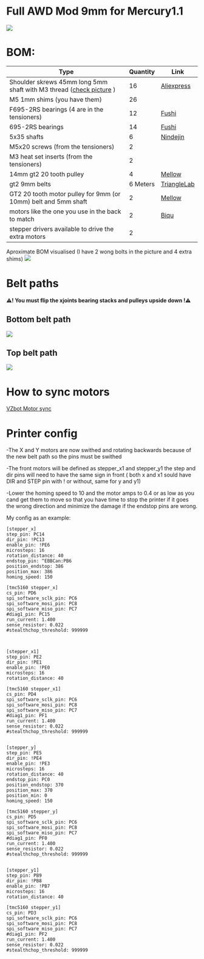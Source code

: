 # Full AWD Mod 9mm for Mercury1.1

<img src="IMAGES/AWD_Assembly_Front.png">

# BOM:
| Type | Quantity | Link |
| --- | --- | --- |
| Shoulder skrews 45mm long 5mm shaft with M3 thread ([check picture](IMAGES/Shoulder_skrews.png) ) | 16 | [Aliexpress](https://www.aliexpress.com/item/1005004802215831.html) |
| M5 1mm shims (you have them) | 26 |  |
| F695-2RS bearings (4 are in the tensioners) | 12 | [Fushi](https://www.aliexpress.com/item/32850989216.html) |
| 695-2RS bearings | 14 | [Fushi](https://vi.aliexpress.com/item/1005006494478212.html?pdp_npi=4%40dis%21RON%21RON%2041.79%21RON%2036.46%21%21%218.94%217.80%21%402103849717305796856378184e1c41%2112000037409559742%21sh%21RO%21921752181%21X&spm=a2g0o.store_pc_allItems_or_groupList.new_all_items_2007521272189.1005006494478212&gatewayAdapt=glo2vnm) |
| 5x35 shafts | 6 | [Nindejin](https://vi.aliexpress.com/item/1005002308655979.html?aff_fcid=37d1fe54089a4876821858ee60f2e177-1730579850506-01420-_ATn62e&tt=CPS_NORMAL&aff_fsk=_ATn62e&aff_platform=shareComponent-detail&sk=_ATn62e&aff_trace_key=37d1fe54089a4876821858ee60f2e177-1730579850506-01420-_ATn62e&terminal_id=3db8dc71742443ffb34ffa7b2e123b97&afSmartRedirect=y)  |
| M5x20 screws (from the tensioners) | 2 |  |
| M3 heat set inserts (from the tensioners) | 2 |  |
| 14mm gt2 20 tooth pulley | 4 | [Mellow](https://vi.aliexpress.com/item/33023133633.html?spm=a2g0o.order_list.order_list_main.10.4a7018025MX7dW&gatewayAdapt=glo2vnm) |
| gt2 9mm belts | 6 Meters | [TriangleLab](https://www.aliexpress.com/item/1005006507781085.html?spm=a2g0o.detail.pcDetailTopMoreOtherSeller.1.1ebaId4bId4bJ2&gps-id=pcDetailTopMoreOtherSeller&scm=1007.40050.354490.0&scm_id=1007.40050.354490.0&scm-url=1007.40050.354490.0&pvid=8cab5cd5-2cb5-4df6-88f0-f8fb543ab826&_t=gps-id:pcDetailTopMoreOtherSeller,scm-url:1007.40050.354490.0,pvid:8cab5cd5-2cb5-4df6-88f0-f8fb543ab826,tpp_buckets:668%232846%238111%231996&pdp_npi=4%40dis%21RON%2139.32%2139.32%21%21%218.45%218.45%21%40211b698e17286817196807058e861e%2112000037754698142%21rec%21RO%21921752181%21X&utparam-url=scene%3ApcDetailTopMoreOtherSeller%7Cquery_from%3A) |
| GT2 20 tooth motor pulley for 9mm (or 10mm) belt and 5mm shaft | 2 | [Mellow](https://www.aliexpress.com/item/33002989677.html?spm=a2g0o.store_pc_home.0.0.4c6c3378bdigwy&pdp_npi=4%40dis%21RON%21RON%2029.03%21RON%204.61%21%21%216.24%210.99%21%40%2167022731524%21sh%21%21%21) |
| motors like the one you use in the back to match | 2 | [Biqu](https://biqu.equipment/products/ldo-42sth48-2504ac-reva-motor-driver?variant=39991585636450) |
| stepper drivers available to drive the extra motors | 2 |  |

Aproximate BOM visualised (I have 2 wong bolts in the picture and 4 extra shims)
<img src="IMAGES/BOM.jpg">

# Belt paths
**:warning:! You must flip the xjoints bearing stacks and pulleys upside down !:warning:**

## Bottom belt path

<img src="IMAGES/BottomBeltPath.png">

## Top belt path

<img src="IMAGES/TopBeltPath.png">

# How to sync motors

[VZbot Motor sync](https://www.youtube.com/watch?v=so9oqJyirKY)

# Printer config

-The X and Y motors are now swithed and rotating backwards because of the new belt path so the pins must be swithed 

-The front motors will be defined as stepper_x1 and stepper_y1 the step and dir pins will need to have the same sign in front ( both x and x1 sould have DIR and STEP pin with ! or without, same for y and y1)

-Lower the homing speed to 10 and the motor amps to 0.4 or as low as you cand get them to move so that you have time to stop the printer if it goes the wrong direction and minimize the damage if the endstop pins are wrong.

My config as an example:
```
[stepper_x]
step_pin: PC14
dir_pin: !PC13
enable_pin: !PE6
microsteps: 16
rotation_distance: 40
endstop_pin: ^EBBCan:PB6
position_endstop: 386
position_max: 386
homing_speed: 150

[tmc5160 stepper_x]
cs_pin: PD6
spi_software_sclk_pin: PC6
spi_software_mosi_pin: PC8
spi_software_miso_pin: PC7
#diag1_pin: PC15
run_current: 1.400
sense_resistor: 0.022
#stealthchop_threshold: 999999



[stepper_x1]
step_pin: PE2
dir_pin: !PE1
enable_pin: !PE0
microsteps: 16
rotation_distance: 40

[tmc5160 stepper_x1] 
cs_pin: PD4
spi_software_sclk_pin: PC6
spi_software_mosi_pin: PC8
spi_software_miso_pin: PC7
#diag1_pin: PF1
run_current: 1.400
sense_resistor: 0.022
#stealthchop_threshold: 999999


[stepper_y]
step_pin: PE5
dir_pin: !PE4
enable_pin: !PE3
microsteps: 16
rotation_distance: 40
endstop_pin: PC0
position_endstop: 370
position_max: 370
position_min: 0
homing_speed: 150

[tmc5160 stepper_y]
cs_pin: PD5
spi_software_sclk_pin: PC6
spi_software_mosi_pin: PC8
spi_software_miso_pin: PC7
#diag1_pin: PF0
run_current: 1.400
sense_resistor: 0.022
#stealthchop_threshold: 999999


[stepper_y1]
step_pin: PB9
dir_pin: !PB8
enable_pin: !PB7
microsteps: 16
rotation_distance: 40

[tmc5160 stepper_y1] 
cs_pin: PD3
spi_software_sclk_pin: PC6
spi_software_mosi_pin: PC8
spi_software_miso_pin: PC7
#diag1_pin: PF2
run_current: 1.400
sense_resistor: 0.022
#stealthchop_threshold: 999999
```
